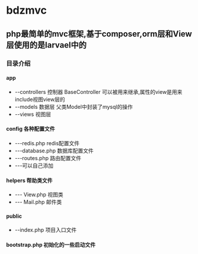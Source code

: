 # bdzmvc
## php最简单的mvc框架,基于composer,orm层和View层使用的是larvael中的
### 目录介绍
#### app
* --controllers    控制器  BaseController 可以被用来继承,属性的view是用来include视图view层的
* --models         数据层  父类Model中封装了mysql的操作
* --views          视图层

#### config          各种配置文件
* ---redis.php      redis配置文件
* ---database.php   数据库配置文件
* ---routes.php     路由配置文件
* ---可以自己添加

#### helpers         帮助类文件
* --- View.php     视图类
* --- Mail.php      邮件类
#### public
* --index.php      项目入口文件

#### bootstrap.php    初始化的一些启动文件

  
